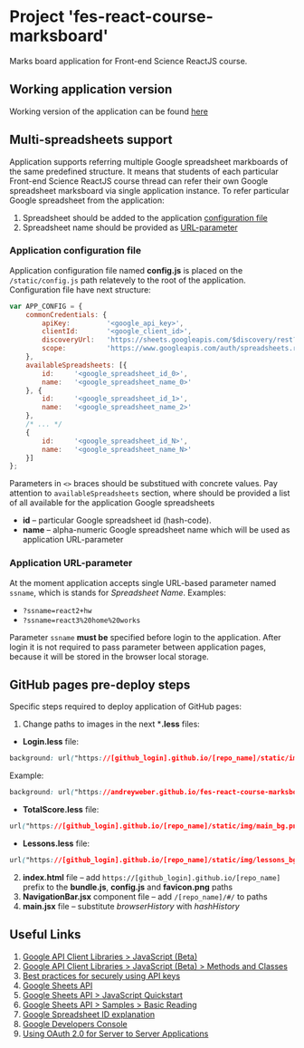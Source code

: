 # Project 'fes-react-course-marksboard'
Marks board application for Front-end Science ReactJS course.

## Working application version
Working version of the application can be found [here](https://andreyweber.github.io/fes-react-course-marksboard-demo/#/totalscore?ssname=react2+hw)

## Multi-spreadsheets support
Application supports referring multiple Google spreadsheet markboards of the same predefined structure. It means that students of each particular Front-end Science ReactJS course thread can refer their own Google spreadsheet marksboard via single application instance.
To refer particular Google spreadsheet from the application:
1. Spreadsheet should be added to the application [configuration file](#application-configuration-file)
2. Spreadsheet name should be provided as [URL-parameter](#application-url-parameter)

### Application configuration file
Application configuration file named **config.js** is placed on the `/static/config.js` path relatevely to the root of the application. Configuration file have next structure:
```javascript
var APP_CONFIG = {
    commonCredentials: {
        apiKey:         '<google_api_key>',
        clientId:       '<google_client_id>',
        discoveryUrl:   'https://sheets.googleapis.com/$discovery/rest?version=v4',
        scope:          'https://www.googleapis.com/auth/spreadsheets.readonly'
    },
    availableSpreadsheets: [{
        id:     '<google_spreadsheet_id_0>',
        name:   '<google_spreadsheet_name_0>'
    }, {
        id:     '<google_spreadsheet_id_1>',
        name:   '<google_spreadsheet_name_2>'
    },
    /* ... */
    {
        id:     '<google_spreadsheet_id_N>',
        name:   '<google_spreadsheet_name_N>'
    }]
};
```
Parameters in `<>` braces should be substitued with concrete values. Pay attention to `availableSpreadsheets` section, where should be provided a list of all available for the application Google spreadsheets
* **id** &ndash; particular Google spreadsheet id (hash-code).
* **name** &ndash; alpha-numeric Google spreadsheet name which will be used as application URL-parameter

### Application URL-parameter
At the moment application accepts single URL-based parameter named `ssname`, which is stands for _Spreadsheet Name_.
Examples:
* `?ssname=react2+hw`
* `?ssname=react3%20home%20works`

Parameter `ssname` **must be** specified before login to the application. After login it is not required to pass parameter between application pages, because it will be stored in the browser local storage.

## GitHub pages pre-deploy steps
Specific steps required to deploy application of GitHub pages:
1. Change paths to images in the next ***.less** files:
* **Login.less** file:
```css
background: url("https://[github_login].github.io/[repo_name]/static/img/login_bg.png") no-repeat;
```
Example:
```css
background: url("https://andreyweber.github.io/fes-react-course-marksboard-demo/static/img/login_bg.png") no-repeat;
```
* **TotalScore.less** file:
```css
url("https://[github_login].github.io/[repo_name]/static/img/main_bg.png") no-repeat @total-score-bg-color;
```
* **Lessons.less** file:
```css
url("https://[github_login].github.io/[repo_name]/static/img/lessons_bg.png") no-repeat @default-bg-color;
```
2. **index.html** file &ndash; add `https://[github_login].github.io/[repo_name]` prefix to the **bundle.js**, **config.js** and **favicon.png** paths
3. **NavigationBar.jsx** component file &ndash; add `/[repo_name]/#/` to paths
4. **main.jsx** file &ndash; substitute _browserHistory_ with _hashHistory_

## Useful Links
1. [Google API Client Libraries > JavaScript (Beta)](https://developers.google.com/api-client-library/javascript/start/start-js)
2. [Google API Client Libraries > JavaScript (Beta) > Methods and Classes](https://developers.google.com/api-client-library/javascript/features/batch)
3. [Best practices for securely using API keys](https://support.google.com/cloud/answer/6310037)
4. [Google Sheets API](https://developers.google.com/sheets/reference/rest/)
5. [Google Sheets API > JavaScript Quickstart](https://developers.google.com/sheets/quickstart/js)
6. [Google Sheets API > Samples > Basic Reading](https://developers.google.com/sheets/samples/reading)
7. [Google Spreadsheet ID explanation](https://developers.google.com/sheets/guides/concepts#spreadsheet_id)
8. [Google Developers Console](https://console.developers.google.com)
9. [Using OAuth 2.0 for Server to Server Applications](https://developers.google.com/identity/protocols/OAuth2ServiceAccount) 
